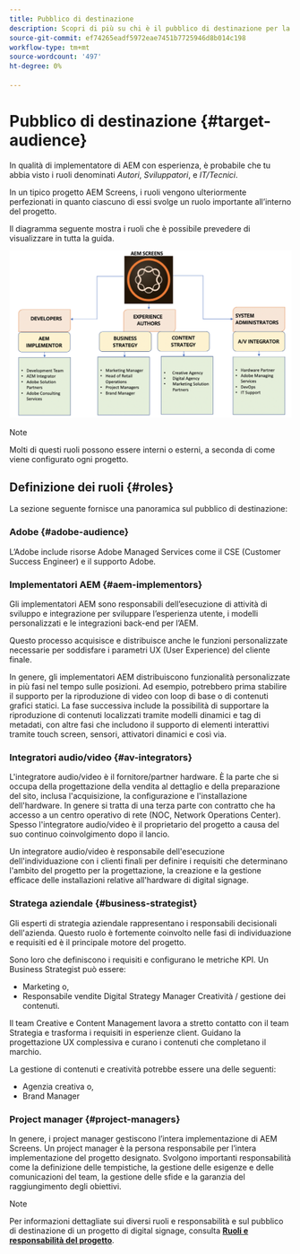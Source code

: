 ```yaml
---
title: Pubblico di destinazione
description: Scopri di più su chi è il pubblico di destinazione per la Guida alle best practice di AEM Screens.
source-git-commit: ef74265eadf5972eae7451b7725946d8b014c198
workflow-type: tm+mt
source-wordcount: '497'
ht-degree: 0%

---
```



# Pubblico di destinazione {#target-audience}

In qualità di implementatore di AEM con esperienza, è probabile che tu abbia visto i ruoli denominati *Autori*, *Sviluppatori*, e *IT/Tecnici*.

In un tipico progetto AEM Screens, i ruoli vengono ulteriormente perfezionati in quanto ciascuno di essi svolge un ruolo importante all’interno del progetto.

Il diagramma seguente mostra i ruoli che è possibile prevedere di visualizzare in tutta la guida.

![](/help/assets/roles-used.png)

>[!NOTE]
>Molti di questi ruoli possono essere interni o esterni, a seconda di come viene configurato ogni progetto.

## Definizione dei ruoli {#roles}

La sezione seguente fornisce una panoramica sul pubblico di destinazione:

### Adobe {#adobe-audience}

L’Adobe include risorse Adobe Managed Services come il CSE (Customer Success Engineer) e il supporto Adobe.

### Implementatori AEM {#aem-implementors}

Gli implementatori AEM sono responsabili dell’esecuzione di attività di sviluppo e integrazione per sviluppare l’esperienza utente, i modelli personalizzati e le integrazioni back-end per l’AEM.

Questo processo acquisisce e distribuisce anche le funzioni personalizzate necessarie per soddisfare i parametri UX (User Experience) del cliente finale.

In genere, gli implementatori AEM distribuiscono funzionalità personalizzate in più fasi nel tempo sulle posizioni. Ad esempio, potrebbero prima stabilire il supporto per la riproduzione di video con loop di base o di contenuti grafici statici. La fase successiva include la possibilità di supportare la riproduzione di contenuti localizzati tramite modelli dinamici e tag di metadati, con altre fasi che includono il supporto di elementi interattivi tramite touch screen, sensori, attivatori dinamici e così via.

### Integratori audio/video {#av-integrators}

L&#39;integratore audio/video è il fornitore/partner hardware. È la parte che si occupa della progettazione della vendita al dettaglio e della preparazione del sito, inclusa l&#39;acquisizione, la configurazione e l&#39;installazione dell&#39;hardware. In genere si tratta di una terza parte con contratto che ha accesso a un centro operativo di rete (NOC, Network Operations Center). Spesso l&#39;integratore audio/video è il proprietario del progetto a causa del suo continuo coinvolgimento dopo il lancio.

Un integratore audio/video è responsabile dell&#39;esecuzione dell&#39;individuazione con i clienti finali per definire i requisiti che determinano l&#39;ambito del progetto per la progettazione, la creazione e la gestione efficace delle installazioni relative all&#39;hardware di digital signage.

### Stratega aziendale {#business-strategist}

Gli esperti di strategia aziendale rappresentano i responsabili decisionali dell&#39;azienda. Questo ruolo è fortemente coinvolto nelle fasi di individuazione e requisiti ed è il principale motore del progetto.

Sono loro che definiscono i requisiti e configurano le metriche KPI. Un Business Strategist può essere:

* Marketing o,
* Responsabile vendite Digital Strategy Manager Creatività / gestione dei contenuti.

Il team Creative e Content Management lavora a stretto contatto con il team Strategia e trasforma i requisiti in esperienze client. Guidano la progettazione UX complessiva e curano i contenuti che completano il marchio.

La gestione di contenuti e creatività potrebbe essere una delle seguenti:

* Agenzia creativa o,
* Brand Manager

### Project manager {#project-managers}

In genere, i project manager gestiscono l’intera implementazione di AEM Screens. Un project manager è la persona responsabile per l’intera implementazione del progetto designato. Svolgono importanti responsabilità come la definizione delle tempistiche, la gestione delle esigenze e delle comunicazioni del team, la gestione delle sfide e la garanzia del raggiungimento degli obiettivi.

>[!NOTE]
>Per informazioni dettagliate sui diversi ruoli e responsabilità e sul pubblico di destinazione di un progetto di digital signage, consulta **[Ruoli e responsabilità del progetto](https://experienceleague.adobe.com/en/docs/experience-manager-screens/user-guide/digital-signage-network/project-roles-responsibilities)**.

